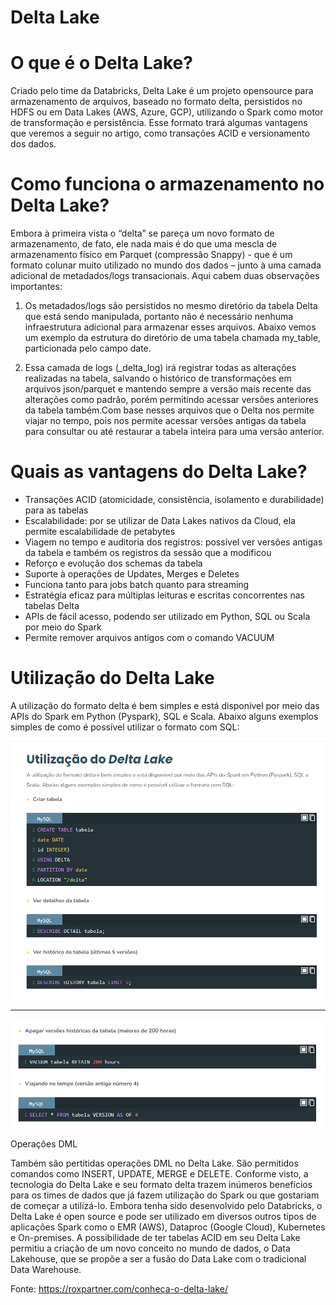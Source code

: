 # Delta Lake

# O que é o Delta Lake?

Criado pelo time da Databricks, Delta Lake é um projeto opensource para armazenamento de arquivos, baseado no formato delta, persistidos no HDFS ou em Data Lakes (AWS, Azure, GCP), utilizando
o Spark como motor de transformação e persistência. Esse formato trará algumas vantagens que veremos a seguir no artigo, como transações ACID e versionamento dos dados. 

# Como funciona o armazenamento no Delta Lake?

Embora à primeira vista o “delta” se pareça um novo formato de armazenamento, de fato, ele nada mais é do que uma mescla de armazenamento físico em Parquet (compressão Snappy) - que é um formato
colunar muito utilizado no mundo dos dados – junto à uma camada adicional de metadados/logs transacionais. Aqui cabem duas observações importantes: 

1. Os metadados/logs são persistidos no mesmo diretório da tabela Delta que está sendo manipulada, portanto não é necessário nenhuma infraestrutura adicional para armazenar esses arquivos.
Abaixo vemos um exemplo da estrutura do diretório de uma tabela chamada my_table, particionada pelo campo date.

2. Essa camada de logs (_delta_log) irá registrar todas as alterações realizadas na tabela, salvando o histórico de transformações em arquivos json/parquet e mantendo sempre a versão
mais recente das alterações como padrão, porém permitindo acessar versões anteriores da tabela também.Com base nesses arquivos que o Delta nos permite viajar no tempo, pois
nos permite acessar versões antigas da tabela para consultar ou até restaurar a tabela inteira para uma versão anterior.

# Quais as vantagens do Delta Lake?

- Transações ACID (atomicidade, consistência, isolamento e durabilidade) para as tabelas
- Escalabilidade: por se utilizar de Data Lakes nativos da Cloud, ela permite escalabilidade de petabytes
- Viagem no tempo e auditoria dos registros: possível ver versões antigas da tabela e também os registros da sessão que  a modificou
- Reforço e evolução dos schemas da tabela
- Suporte à operações de Updates, Merges e Deletes
- Funciona tanto para jobs batch quanto para streaming
- Estratégia eficaz para múltiplas leituras e escritas concorrentes nas tabelas Delta 
- APIs de fácil acesso, podendo ser utilizado em Python, SQL ou Scala por meio do Spark
- Permite remover arquivos antigos com o comando VACUUM

# Utilização do Delta Lake

A utilização do formato delta é bem simples e está disponível por meio das APIs do Spark em Python (Pyspark), SQL e Scala. Abaixo alguns exemplos simples de como é possível utilizar o formato com SQL:

![Delta Lake](../images/delta_lake1.png 'Delta Lake')

---

![Delta Lake](../images/delta_lake2.png 'Delta Lake')

Operações DML

Também são pertitidas operações DML no Delta Lake. São permitidos comandos como INSERT, UPDATE, MERGE e DELETE. Conforme visto, a tecnologia do Delta Lake e seu formato delta trazem
inúmeros benefícios para os times de dados que já fazem utilização do Spark ou que gostariam de começar a utilizá-lo. Embora tenha sido desenvolvido pelo Databricks, o Delta Lake
é open source e pode ser utilizado em diversos outros tipos de aplicações Spark como o EMR (AWS), Dataproc (Google Cloud), Kubernetes e On-premises.  A possibilidade de ter
tabelas ACID em seu Delta Lake permitiu a criação de um novo conceito no mundo de dados, o Data Lakehouse, que se propõe a ser a fusão do Data Lake com o tradicional Data Warehouse.

Fonte: https://roxpartner.com/conheca-o-delta-lake/

